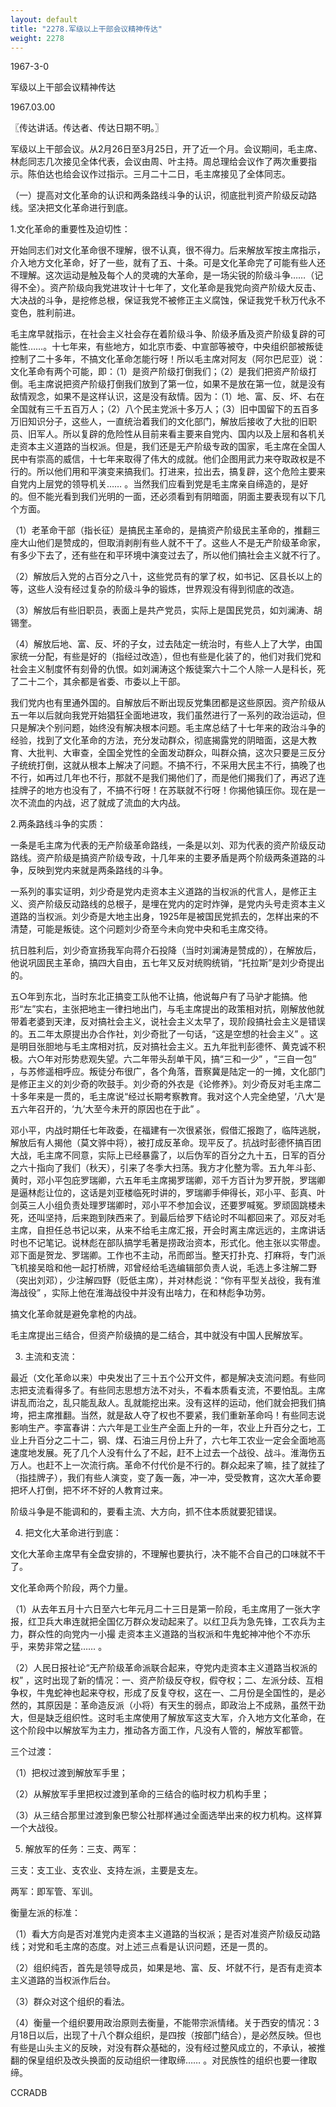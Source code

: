 ```yaml
---
layout: default
title: "2278.军级以上干部会议精神传达"
weight: 2278
---
```


1967-3-0

军级以上干部会议精神传达

1967.03.00

〖传达讲话。传达者、传达日期不明。〗

军级以上干部会议。从2月26日至3月25日，开了近一个月。会议期间，毛主席、林彪同志几次接见全体代表，会议由周、叶主持。周总理给会议作了两次重要指示。陈伯达也给会议作过指示。三月二十二日，毛主席接见了全体同志。

（一）提高对文化革命的认识和两条路线斗争的认识，彻底批判资产阶级反动路线。坚决把文化革命进行到底。

1.文化革命的重要性及迫切性：

开始同志们对文化革命很不理解，很不认真，很不得力。后来解放军按主席指示，介入地方文化革命，好了一些，就有了五、十条。可是文化革命完了可能有些人还不理解。这次运动是触及每个人的灵魂的大革命，是一场尖锐的阶级斗争……（记得不全）。资产阶级向我党进攻计十七年了，文化革命是我党向资产阶级大反击、大决战的斗争，是挖修总根，保证我党不被修正主义腐蚀，保证我党千秋万代永不变色，胜利前进。

毛主席早就指示，在社会主义社会存在着阶级斗争、阶级矛盾及资产阶级复辟的可能性……。十七年来，有些地方，如北京市委、中宣部等被夺，中央组织部被叛徒控制了二十多年，不搞文化革命怎能行呀！所以毛主席对阿友（阿尔巴尼亚）说：文化革命有两个可能，即：（1）是资产阶级打倒我们；（2）是我们把资产阶级打倒。毛主席说把资产阶级打倒我们放到了第一位，如果不是放在第一位，就是没有敌情观念，如果不是这样认识，这是没有敌情。因为：（1）地、富、反、坏、右在全国就有三千五百万人；（2）八个民主党派十多万人；（3）旧中国留下的五百多万旧知识分子，这些人，一直统治着我们的文化部门，解放后接收了大批的旧职员、旧军人。所以复辟的危险性从目前来看主要来自党内、国内以及上层和各机关走资本主义道路的当权派。但是，我们还是无产阶级专政的国家，毛主席在全国人民中有崇高的威信，十七年来取得了伟大的成就。他们企图用武力来夺取政权是不行的。所以他们用和平演变来搞我们。打进来，拉出去，搞复辟，这个危险主要来自党内上层党的领导机关…… 。当然我们应看到党是毛主席亲自缔造的，是好的。但不能光看到我们光明的一面，还必须看到有阴暗面，阴面主要表现有以下几个方面。

（1）老革命干部（指长征）是搞民主革命的，是搞资产阶级民主革命的，推翻三座大山他们是赞成的，但取消剥削有些人就不干了。这些人不是无产阶级革命家，有多少下去了，还有些在和平环境中演变过去了，所以他们搞社会主义就不行了。

（2）解放后入党的占百分之八十，这些党员有的掌了权，如书记、区县长以上的等，这些人没有经过复杂的阶级斗争的锻炼，世界观没有得到彻底的改造。

（3）解放后有些旧职员，表面上是共产党员，实际上是国民党员，如刘澜涛、胡锡奎。

（4）解放后地、富、反、坏的子女，过去陆定一统治时，有些人上了大学，由国家统一分配，有些是好的（指经过改造），但也有些是化装了的，他们对我们党和社会主义制度怀有刻骨的仇恨。如刘澜涛这个叛徒案六十二个人除一人是科长，死了二十二个，其余都是省委、市委以上干部。

我们党内也有里通外国的。自解放后不断出现反党集团都是这些原因。资产阶级从五一年以后就向我党开始猖狂全面地进攻，我们虽然进行了一系列的政治运动，但只是解决个别问题，始终没有解决根本问题。毛主席总结了十七年来的政治斗争的经验，找到了文化革命的方法，充分发动群众，彻底揭露党的阴暗面，这是大教育、大批判、大审查，全国全党性的全面发动群众，叫群众搞，这次只要是三反分子统统打倒，这就从根本上解决了问题。不搞不行，不采用大民主不行，搞晚了也不行，如再过几年也不行，那就不是我们揭他们了，而是他们揭我们了，再迟了连挂牌子的地方也没有了，不搞不行呀！在苏联就不行呀！你揭他镇压你。现在是一次不流血的内战，迟了就成了流血的大内战。

2.两条路线斗争的实质：

一条是毛主席为代表的无产阶级革命路线，一条是以刘、邓为代表的资产阶级反动路线。资产阶级是搞资产阶级专政，十几年来的主要矛盾是两个阶级两条道路的斗争，反映到党内来就是两条路线的斗争。

一系列的事实证明，刘少奇是党内走资本主义道路的当权派的代言人，是修正主义、资产阶级反动路线的总根子，是埋在党内的定时炸弹，是党内头号走资本主义道路的当权派。刘少奇是大地主出身，1925年是被国民党抓去的，怎样出来的不清楚，可能是叛徒。这个问题刘少奇至今未向党中央和毛主席交待。

抗日胜利后，刘少奇宣扬我军向蒋介石投降（当时刘澜涛是赞成的），在解放后，他说巩固民主革命，搞四大自由，五七年又反对统购统销，“托拉斯”是刘少奇提出的。

五○年到东北，当时东北正搞变工队他不让搞，他说每户有了马驴才能搞。他形“左”实右，主张把地主一律扫地出门，与毛主席提出的政策相对抗，刚解放他就带着老婆到天津，反对搞社会主义，说社会主义太早了，现阶段搞社会主义是错误的。五二年太原提出办合作社，刘少奇批了一句话，“这是空想的社会主义” 。这是明目张胆地与毛主席相对抗，反对搞社会主义。五九年批判彭德怀、黄克诚不积极。六○年对形势悲观失望。六二年带头刮单干风，搞“三和一少” ，“三自一包” ，与苏修遥相呼应。叛徒分布很广，各个角落，晋察冀是陆定一的一摊，文化部门是修正主义的刘少奇的吹鼓手。刘少奇的外衣是《论修养》。刘少奇反对毛主席二十多年来是一贯的，毛主席说“经过长期考察教育。我对这个人完全绝望，‘八大’是五六年召开的，‘九’大至今未开的原因也在于此” 。

邓小平，内战时期任七年政委，在福建有一次很紧张，假借汇报跑了，临阵逃脱，解放后有人揭他（莫文骅中将），被打成反革命。现平反了。抗战时彭德怀搞百团大战，毛主席不同意，实际上已经暴露了，以后伪军的百分之九十五，日军的百分之六十指向了我们（秋天），引来了冬季大扫荡。我方才化整为零。五九年斗彭、黄时，邓小平包庇罗瑞卿，六五年毛主席揭罗瑞卿，邓千方百计为罗开脱，罗瑞卿是逼林彪让位的，这话是刘亚楼临死时讲的，罗瑞卿手伸得长，邓小平、彭真、叶剑英三人小组负责处理罗瑞卿时，邓小平不参加会议，还要罗喊冤。罗顽固跳楼未死，还叫坚持，后来跑到陕西来了。到最后给罗下结论时不叫都回来了。邓反对毛主席，自担任总书记以来，从来不给毛主席汇报，开会时离主席远远的，主席讲话时也不记笔记。说林彪在部队搞学毛著是捞政治资本，形式化。他主张以实带虚。邓下面是贺龙、罗瑞卿。工作也不主动，吊而郎当。整天打扑克、打麻将，专门派飞机接吴晗和他一起打桥牌，邓曾经给毛选编辑部负责人说，毛选上多注解二野（突出刘邓），少注解四野（贬低主席），并对林彪说：“你有平型关战役，我有淮海战役” ，实际上他在淮海战役中并没有出啥力，在和林彪争功劳。

搞文化革命就是避免拿枪的内战。

毛主席提出三结合，但资产阶级搞的是二结合，其中就没有中国人民解放军。

3. 主流和支流：

最近（文化革命以来）中央发出了三十五个公开文件，都是解决支流问题。有些同志把支流看得多了。有些同志思想方法不对头，不看本质看支流，不要怕乱。主席讲乱而治之，乱只能乱敌人。乱就能挖出来。没有这样的运动，他们就会把我们搞垮，把主席推翻。当然，就是敌人夺了权也不要紧，我们重新革命吗！有些同志说影响生产。李富春讲：六六年是工业生产全面上升的一年，农业上升百分之七，工业上升百分之二十二，钢、煤、石油三月份上升了，六七年工农业一定会全面地高速度地发展。死了几个人没有什么了不起，赶不上过去一个战役、战斗。淮海伤五万人。也赶不上一次流行病。革命不付代价是不行的。群众起来了嘛，挂了就挂了（指挂牌子），我们有些人演变，变了轰一轰，冲一冲，受受教育，这次大革命要把坏人打倒，把不坏不好的人教育过来。

阶级斗争是不能调和的，要看主流、大方向，抓不住本质就要犯错误。

4. 把文化大革命进行到底：

文化大革命主席早有全盘安排的，不理解也要执行，决不能不合自己的口味就不干了。

文化革命两个阶段，两个力量。

（1）从去年五月十六日至六七年元月二十三日是第一阶段，毛主席用了一张大字报，红卫兵大串连就把全国亿万群众发动起来了。以红卫兵为急先锋，工农兵为主力，群众性的向党内一小撮 走资本主义道路的当权派和牛鬼蛇神冲他个不亦乐乎，来势非常之猛…… 。

（2）人民日报社论“无产阶级革命派联合起来，夺党内走资本主义道路当权派的权” ，这时出现了新的情况：一、资产阶级反夺权，假夺权；二、左派分歧、互相争权，牛鬼蛇神也起来夺权，形成了反复夺权，这在一、二月份是全国性的，是必然的，其原因是：革命造反派（小将）有天生的弱点，即政治上不成熟，虽然干劲大，但是缺乏组织性。这时毛主席使用了解放军这支大军，介入地方文化革命，在这个阶段中以解放军为主力，推动各方面工作，凡没有人管的，解放军都管。

三个过渡：

（1）把权过渡到解放军手里；

（2）从解放军手里把权过渡到革命的三结合的临时权力机构手里；

（3）从三结合那里过渡到象巴黎公社那样通过全面选举出来的权力机构。这样算一个大战役。

5. 解放军的任务：三支、两军：

三支：支工业、支农业、支持左派，主要是支左。

两军：即军管、军训。

衡量左派的标准：

（1）看大方向是否对准党内走资本主义道路的当权派；是否对准资产阶级反动路线；对党和毛主席的态度。对上述三点看是认识问题，还是一贯的。

（2）组织纯否，首先是领导成员，如果是地、富、反、坏就不行，是否有走资本主义道路的当权派作后台。

（3）群众对这个组织的看法。

（4）衡量一个组织要用政治原则去衡量，不能带宗派情绪。关于西安的情况：3月18日以后，出现了十八个群众组织，是四按（按部门结合），是必然反映。但也有些是山头主义的反映，对没有群众基础的，没有经过整风成立的，不承认，被推翻的保皇组织及改头换面的反动组织一律取缔…… 。对民族性的组织也要一律取缔。

CCRADB


